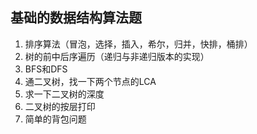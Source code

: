 ## 基础的数据结构算法题

1. 排序算法（冒泡，选择，插入，希尔，归并，快排，桶排）
2. 树的前中后序遍历（递归与非递归版本的实现）
3. BFS和DFS
4. 通二叉树，找一下两个节点的LCA
5. 求一下二叉树的深度
6. 二叉树的按层打印
7. 简单的背包问题
